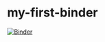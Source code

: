 # my-first-binder

[![Binder](https://mybinder.org/badge_logo.svg)](https://mybinder.org/v2/gh/rosiehigman/my-first-binder/master)

